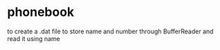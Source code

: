 # phonebook
to create a .dat file to store name and number through BufferReader and read it using name
